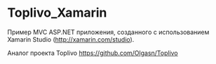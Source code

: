 # Toplivo_Xamarin
 Пример MVC ASP.NET приложения, созданного с использованием Xamarin Studio (http://xamarin.com/studio).
 
Аналог проекта Toplivo https://github.com/Olgasn/Toplivo
